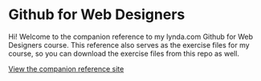 Github for Web Designers
========================

Hi! Welcome to the companion reference to my lynda.com Github for Web Designers course. This reference also serves as the exercise files for my course, so you can download the exercise files from this repo as well.

[View the companion reference site](https://thejavascriptways.github.io/github-for-web-designers/)
